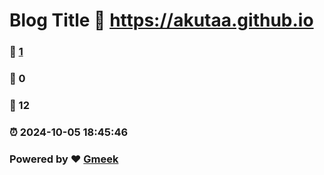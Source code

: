 # Blog Title :link: https://akutaa.github.io 
### :page_facing_up: [1](https://akutaa.github.io/tag.html) 
### :speech_balloon: 0 
### :hibiscus: 12 
### :alarm_clock: 2024-10-05 18:45:46 
### Powered by :heart: [Gmeek](https://github.com/Meekdai/Gmeek)
